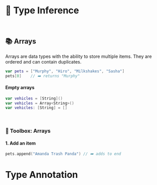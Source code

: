 # 🧱 Type Inference 
<br/>

## 📚 Arrays

Arrays are data types with the ability to store multiple items. They are ordered and can contain duplicates.

```swift
var pets = ["Murphy", "Hiro", "Milkshakes", "Sasha"]
pets[0]    // ➡️ returns "Murphy"
```
#### Empty arrays

```swift
var vehicles = [String]()     
var vehicles = Array<String>()  
var vehicles: [String] = []     
```
<br/>

### 🧰 Toolbox: Arrays

#### 1. Add an item
```swift
pets.append("Amanda Trash Panda") // ➡️ adds to end
```
# Type Annotation
